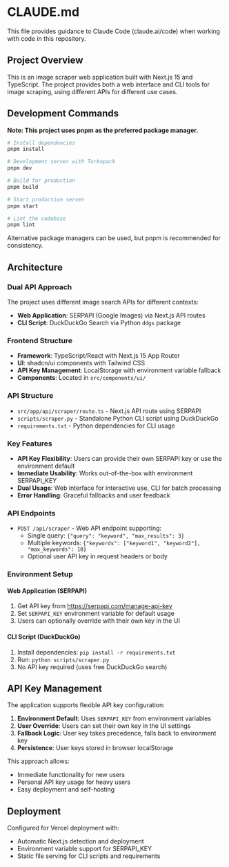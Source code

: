 # CLAUDE.md

This file provides guidance to Claude Code (claude.ai/code) when working with code in this repository.

## Project Overview

This is an image scraper web application built with Next.js 15 and TypeScript. The project provides both a web interface and CLI tools for image scraping, using different APIs for different use cases.

## Development Commands

**Note: This project uses pnpm as the preferred package manager.**

```bash
# Install dependencies
pnpm install

# Development server with Turbopack
pnpm dev

# Build for production
pnpm build

# Start production server
pnpm start

# Lint the codebase
pnpm lint
```

Alternative package managers can be used, but pnpm is recommended for consistency.

## Architecture

### Dual API Approach
The project uses different image search APIs for different contexts:
- **Web Application**: SERPAPI (Google Images) via Next.js API routes
- **CLI Script**: DuckDuckGo Search via Python `ddgs` package

### Frontend Structure
- **Framework**: TypeScript/React with Next.js 15 App Router
- **UI**: shadcn/ui components with Tailwind CSS
- **API Key Management**: LocalStorage with environment variable fallback
- **Components**: Located in `src/components/ui/`

### API Structure
- `src/app/api/scraper/route.ts` - Next.js API route using SERPAPI
- `scripts/scraper.py` - Standalone Python CLI script using DuckDuckGo
- `requirements.txt` - Python dependencies for CLI usage

### Key Features
- **API Key Flexibility**: Users can provide their own SERPAPI key or use the environment default
- **Immediate Usability**: Works out-of-the-box with environment SERPAPI_KEY
- **Dual Usage**: Web interface for interactive use, CLI for batch processing
- **Error Handling**: Graceful fallbacks and user feedback

### API Endpoints
- `POST /api/scraper` - Web API endpoint supporting:
  - Single query: `{"query": "keyword", "max_results": 3}`
  - Multiple keywords: `{"keywords": ["keyword1", "keyword2"], "max_keywords": 10}`
  - Optional user API key in request headers or body

### Environment Setup

#### Web Application (SERPAPI)
1. Get API key from https://serpapi.com/manage-api-key
2. Set `SERPAPI_KEY` environment variable for default usage
3. Users can optionally override with their own key in the UI

#### CLI Script (DuckDuckGo)
1. Install dependencies: `pip install -r requirements.txt`
2. Run: `python scripts/scraper.py`
3. No API key required (uses free DuckDuckGo search)

## API Key Management

The application supports flexible API key configuration:

1. **Environment Default**: Uses `SERPAPI_KEY` from environment variables
2. **User Override**: Users can set their own key in the UI settings
3. **Fallback Logic**: User key takes precedence, falls back to environment key
4. **Persistence**: User keys stored in browser localStorage

This approach allows:
- Immediate functionality for new users
- Personal API key usage for heavy users
- Easy deployment and self-hosting

## Deployment

Configured for Vercel deployment with:
- Automatic Next.js detection and deployment
- Environment variable support for SERPAPI_KEY
- Static file serving for CLI scripts and requirements